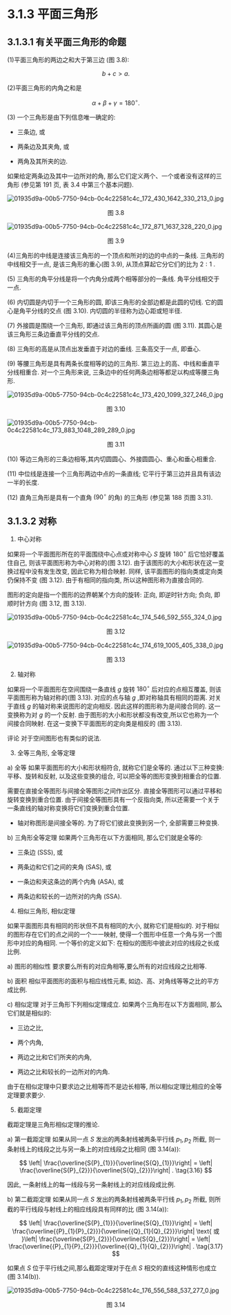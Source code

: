 # 3.1.3 平面三角形

## 3.1.3.1 有关平面三角形的命题

(1)平面三角形的两边之和大于第三边 (图 3.8):

$$
b + c > a\text{.} \tag{3.14}
$$

(2)平面三角形的内角之和是

$$
\alpha  + \beta  + \gamma  = {180}^{ \circ  }. \tag{3.15}
$$

(3) 一个三角形是由下列信息唯一确定的:

- 三条边, 或

- 两条边及其夹角, 或

- 两角及其所夹的边.

如果给定两条边及其中一边所对的角, 那么它们定义两个、一个或者没有这样的三角形 (参见第 191 页, 表 3.4 中第三个基本问题).

![01935d9a-00b5-7750-94cb-0c4c22581c4c_172_430_1642_330_213_0.jpg](/images/01935d9a-00b5-7750-94cb-0c4c22581c4c_172_430_1642_330_213_0.jpg)

<center>图 3.8</center>

![01935d9a-00b5-7750-94cb-0c4c22581c4c_172_871_1637_328_220_0.jpg](/images/01935d9a-00b5-7750-94cb-0c4c22581c4c_172_871_1637_328_220_0.jpg)

<center>图 3.9</center>

(4)三角形的中线是连接该三角形的一个顶点和所对的边的中点的一条线. 三角形的中线相交于一点, 是该三角形的重心(图 3.9), 从顶点算起它分它们的比为 $2 : 1$ .

(5) 三角形的角平分线是将一个内角分成两个相等部分的一条线. 角平分线相交于一点.

(6) 内切圆是内切于一个三角形的圆, 即该三角形的全部边都是此圆的切线. 它的圆心是角平分线的交点 (图 3.10). 内切圆的半径称为边心距或短半径.

(7) 外接圆是围绕一个三角形, 即通过该三角形的顶点所画的圆 (图 3.11). 其圆心是该三角形三条边垂直平分线的交点.

(8) 三角形的高是从顶点出发垂直于对边的垂线. 三条高交于一点, 即垂心.

(9) 等腰三角形是具有两条长度相等的边的三角形. 第三边上的高、中线和垂直平分线相重合. 对一个三角形来说, 三条边中的任何两条边相等都足以构成等腰三角形.

![01935d9a-00b5-7750-94cb-0c4c22581c4c_173_420_1099_327_246_0.jpg](/images/01935d9a-00b5-7750-94cb-0c4c22581c4c_173_420_1099_327_246_0.jpg)

<center>图 3.10</center>

![01935d9a-00b5-7750-94cb-0c4c22581c4c_173_883_1048_289_289_0.jpg](/images/01935d9a-00b5-7750-94cb-0c4c22581c4c_173_883_1048_289_289_0.jpg)

<center>图 3.11</center>

(10) 等边三角形的三条边相等,其内切圆圆心、外接圆圆心、重心和垂心相重合.

(11) 中位线是连接一个三角形两边中点的一条直线; 它平行于第三边并且具有该边一半的长度.

(12) 直角三角形是具有一个直角 $\left( {90}^{ \circ  }\right.$ 的角) 的三角形 (参见第 188 页图 3.31).

## 3.1.3.2 对称

1. 中心对称

如果将一个平面图形所在的平面围绕中心点或对称中心 $S$ 旋转 ${180}^{ \circ  }$ 后它恰好覆盖住自己, 则该平面图形称为中心对称的(图 3.12). 由于该图形的大小和形状在这一变换过程中没有发生改变, 因此它称为相合映射. 同样, 该平面图形的指向类或定向类仍保持不变 (图 3.12). 由于有相同的指向类, 所以这种图形称为直接合同的.

图形的定向是指一个图形的边界朝某个方向的旋转: 正向, 即逆时针方向; 负向, 即顺时针方向 (图 3.12, 图 3.13).

![01935d9a-00b5-7750-94cb-0c4c22581c4c_174_546_592_555_324_0.jpg](/images/01935d9a-00b5-7750-94cb-0c4c22581c4c_174_546_592_555_324_0.jpg)

<center>图 3.12</center>

![01935d9a-00b5-7750-94cb-0c4c22581c4c_174_619_1005_405_338_0.jpg](/images/01935d9a-00b5-7750-94cb-0c4c22581c4c_174_619_1005_405_338_0.jpg)

<center>图 3.13</center>

2. 轴对称

如果将一个平面图形在空间围绕一条直线 $g$ 旋转 ${180}^{ \circ  }$ 后对应的点相互覆盖, 则该平面图形称为轴对称的(图 3.13). 对应的点与轴 $g$ ,即对称轴具有相同的距离. 对关于直线 $g$ 的轴对称来说图形的定向相反. 因此这样的图形称为是间接合同的. 这一变换称为对 $g$ 的一个反射. 由于图形的大小和形状都没有改变,所以它也称为一个间接合同映射. 在这一变换下平面图形的定向类是相反的 (图 3.13).

评论 对于空间图形也有类似的说法.

3. 全等三角形, 全等定理

a) 全等 如果平面图形的大小和形状相符合, 就称它们是全等的. 通过以下三种变换: 平移、旋转和反射, 以及这些变换的组合, 可以把全等的图形变换到相重合的位置.

需要在直接全等图形与间接全等图形之间作出区分. 直接全等图形可以通过平移和旋转变换到重合位置. 由于间接全等图形具有一个反指向类, 所以还需要一个关于一条直线的轴对称变换将它们变换到重合位置.

- 轴对称图形是间接全等的. 为了将它们彼此变换到另一个, 全部需要三种变换.

b) 三角形全等定理 如果两个三角形在以下方面相同, 那么它们就是全等的:

- 三条边 (SSS), 或

- 两条边和它们之间的夹角 (SAS), 或

- 一条边和夹这条边的两个内角 (ASA), 或

- 两条边和较长的一边所对的内角 (SSA).

4. 相似三角形, 相似定理

如果平面图形具有相同的形状但不具有相同的大小, 就称它们是相似的. 对于相似的图形存在它们的点之间的一个一一映射, 使得一个图形中任意一个角与另一个图形中对应的角相同. 一个等价的定义如下: 在相似的图形中彼此对应的线段之长成比例.

a) 图形的相似性 要求要么所有的对应角相等,要么所有的对应线段之比相等.

b) 面积 相似平面图形的面积与相应线性元素, 如边、高、对角线等等之比的平方成比例.

c) 相似定理 对于三角形下列相似定理成立. 如果两个三角形在以下方面相同, 那么它们就是相似的:

- 三边之比,

- 两个内角,

- 两边之比和它们所夹的内角,

- 两边之比和较长的一边所对的内角.

由于在相似定理中只要求边之比相等而不是边长相等, 所以相似定理比相应的全等定理要求要少.

5. 截距定理

截距定理是三角形相似定理的推论.

a) 第一截距定理 如果从同一点 $S$ 发出的两条射线被两条平行线 ${p}_{1},{p}_{2}$ 所截, 则一条射线上的线段之比与另一条上的对应线段之比相同 (图 3.14(a)):

$$
\left| \frac{\overline{S{P}_{1}}}{\overline{S{Q}_{1}}}\right|  = \left| \frac{\overline{S{P}_{2}}}{\overline{S{Q}_{2}}}\right| . \tag{3.16}
$$

因此, 一条射线上的每一线段与另一条射线上的对应线段成比例.

b) 第二截距定理 如果从同一点 $S$ 发出的两条射线被两条平行线 ${p}_{1},{p}_{2}$ 所截, 则所截的平行线段与射线上的相应线段具有同样的比 (图 3.14(a)):

$$
\left| \frac{\overline{S{P}_{1}}}{\overline{S{Q}_{1}}}\right|  = \left| \frac{\overline{{P}_{1}{P}_{2}}}{\overline{{Q}_{1}{Q}_{2}}}\right| \text{ 或 }\left| \frac{\overline{S{P}_{2}}}{\overline{S{Q}_{2}}}\right|  = \left| \frac{\overline{{P}_{1}{P}_{2}}}{\overline{{Q}_{1}{Q}_{2}}}\right| . \tag{3.17}
$$

如果点 $S$ 位于平行线之间,那么截距定理对于在点 $S$ 相交的直线这种情形也成立 (图 3.14(b)).

![01935d9a-00b5-7750-94cb-0c4c22581c4c_176_556_588_537_277_0.jpg](/images/01935d9a-00b5-7750-94cb-0c4c22581c4c_176_556_588_537_277_0.jpg)

<center>图 3.14</center>
